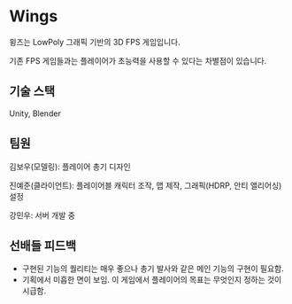 # Wings
윙즈는 LowPoly 그래픽 기반의 3D FPS 게임입니다.

기존 FPS 게임들과는 플레이어가 초능력을 사용할 수 있다는 차별점이 있습니다.

## 기술 스택
Unity, Blender

## 팀원
김보우(모델링): 플레이어 총기 디자인

진예준(클라이언트): 플레이어블 캐릭터 조작, 맵 제작, 그래픽(HDRP, 안티 앨리어싱) 설정

강민우: 서버 개발 중

## 선배들 피드백
- 구현된 기능의 퀄리티는 매우 좋으나 총기 발사와 같은 메인 기능의 구현이 필요함.
- 기획에서 미흡한 면이 보임. 이 게임에서 플레이어의 목표는 무엇인지 정하는 것이 시급함.
